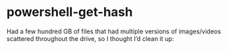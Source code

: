 # powershell-get-hash
Had a few hundred GB of files that had multiple versions of images/videos scattered throughout the drive, so I thought I’d clean it up:
